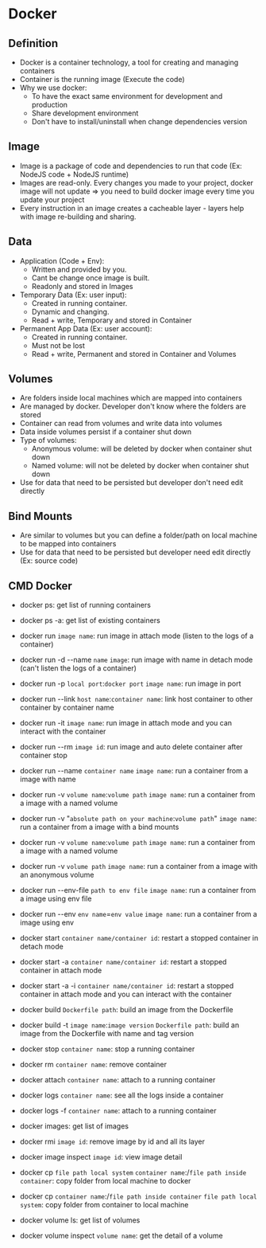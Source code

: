 # Docker

## Definition

- Docker is a container technology, a tool for creating and managing containers
- Container is the running image (Execute the code)
- Why we use docker:
  - To have the exact same environment for development and production
  - Share development environment
  - Don't have to install/uninstall when change dependencies version

## Image

- Image is a package of code and dependencies to run that code (Ex: NodeJS code + NodeJS runtime)
- Images are read-only. Every changes you made to your project, docker image will not update => you need to build docker image every time you update your project
- Every instruction in an image creates a cacheable layer - layers help with image re-building and sharing.

## Data

- Application (Code + Env):
  - Written and provided by you.
  - Cant be change once image is built.
  - Readonly and stored in Images
- Temporary Data (Ex: user input):
  - Created in running container.
  - Dynamic and changing.
  - Read + write, Temporary and stored in Container
- Permanent App Data (Ex: user account):
  - Created in running container.
  - Must not be lost
  - Read + write, Permanent and stored in Container and Volumes

## Volumes

- Are folders inside local machines which are mapped into containers
- Are managed by docker. Developer don't know where the folders are stored
- Container can read from volumes and write data into volumes
- Data inside volumes persist if a container shut down
- Type of volumes:
  - Anonymous volume: will be deleted by docker when container shut down
  - Named volume: will not be deleted by docker when container shut down
- Use for data that need to be persisted but developer don't need edit directly

## Bind Mounts

- Are similar to volumes but you can define a folder/path on local machine to be mapped into containers
- Use for data that need to be persisted but developer need edit directly (Ex: source code)

## CMD Docker

- docker ps: get list of running containers
- docker ps -a: get list of existing containers

- docker run `image name`: run image in attach mode (listen to the logs of a container)
- docker run -d --name `name` `image`: run image with name in detach mode (can't listen the logs of a container)
- docker run -p `local port`:`docker port` `image name`: run image in port
- docker run --link `host name`:`container name`: link host container to other container by container name
- docker run -it `image name`: run image in attach mode and you can interact with the container
- docker run --rm `image id`: run image and auto delete container after container stop
- docker run --name `container name` `image name`: run a container from a image with name
- docker run -v `volume name`:`volume path` `image name`: run a container from a image with a named volume
- docker run -v "`absolute path on your machine`:`volume path`" `image name`: run a container from a image with a bind mounts
- docker run -v `volume name`:`volume path` `image name`: run a container from a image with a named volume
- docker run -v `volume path` `image name`: run a container from a image with an anonymous volume
- docker run --env-file `path to env file` `image name`: run a container from a image using env file
- docker run --env `env name`=`env value` `image name`: run a container from a image using env
- docker start `container name/container id`: restart a stopped container in detach mode
- docker start -a `container name/container id`: restart a stopped container in attach mode
- docker start -a -i `container name/container id`: restart a stopped container in attach mode and you can interact with the container

- docker build `Dockerfile path`: build an image from the Dockerfile
- docker build -t `image name`:`image version` `Dockerfile path`: build an image from the Dockerfile with name and tag version

- docker stop `container name`: stop a running container
- docker rm `container name`: remove container

- docker attach `container name`: attach to a running container

- docker logs `container name`: see all the logs inside a container
- docker logs -f `container name`: attach to a running container

- docker images: get list of images
- docker rmi `image id`: remove image by id and all its layer
- docker image inspect `image id`: view image detail

- docker cp `file path local system` `container name`:/`file path inside container`: copy folder from local machine to docker
- docker cp `container name`:/`file path inside container` `file path local system`: copy folder from container to local machine

- docker volume ls: get list of volumes
- docker volume inspect `volume name`: get the detail of a volume
